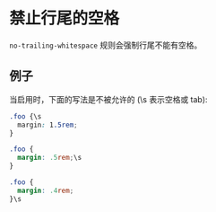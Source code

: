 # 禁止行尾的空格

`no-trailing-whitespace` 规则会强制行尾不能有空格。

## 例子

当启用时，下面的写法是不被允许的 (\s 表示空格或 tab):

```scss
.foo {\s
  margin: 1.5rem;
}

.foo {
  margin: .5rem;\s
}

.foo {
  margin: .4rem;
}\s
```
